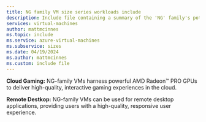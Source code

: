 ```yaml
---
title: NG family VM size series workloads include
description: Include file containing a summary of the 'NG' family's potential workloads.
services: virtual-machines
author: mattmcinnes
ms.topic: include
ms.service: azure-virtual-machines
ms.subservice: sizes
ms.date: 04/19/2024
ms.author: mattmcinnes
ms.custom: include file
---
```

**Cloud Gaming:** NG-family VMs harness powerful AMD Radeon™ PRO GPUs to deliver high-quality, interactive gaming experiences in the cloud.

**Remote Destkop:** NG-family VMs can be used for remote desktop applications, providing users with a high-quality, responsive user experience.